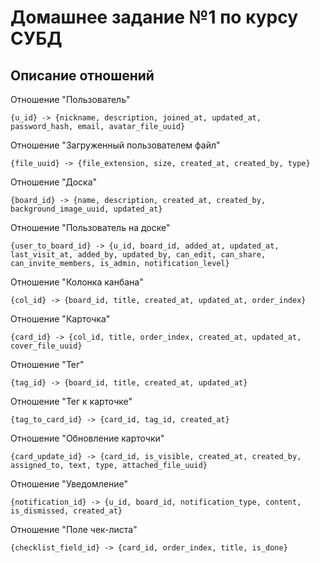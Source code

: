 # Домашнее задание №1 по курсу СУБД

## Описание отношений

Отношение "Пользователь"

`{u_id} -> {nickname, description, joined_at, updated_at, password_hash, email, avatar_file_uuid}`

Отношение "Загруженный пользователем файл"

`{file_uuid} -> {file_extension, size, created_at, created_by, type}`

Отношение "Доска"

`{board_id} -> {name, description, created_at, created_by, background_image_uuid, updated_at}`

Отношение "Пользователь на доске"

`{user_to_board_id} -> {u_id, board_id, added_at, updated_at, last_visit_at, added_by, updated_by, can_edit, can_share, can_invite_members, is_admin, notification_level}`

Отношение "Колонка канбана"

`{col_id} -> {board_id, title, created_at, updated_at, order_index}`

Отношение "Карточка"

`{card_id} -> {col_id, title, order_index, created_at, updated_at, cover_file_uuid}`

Отношение "Тег"

`{tag_id} -> {board_id, title, created_at, updated_at}`

Отношение "Тег к карточке"

`{tag_to_card_id} -> {card_id, tag_id, created_at}`

Отношение "Обновление карточки"

`{card_update_id} -> {card_id, is_visible, created_at, created_by, assigned_to, text, type, attached_file_uuid}`

Отношение "Уведомление"

`{notification_id} -> {u_id, board_id, notification_type, content, is_dismissed, created_at}`

Отношение "Поле чек-листа"

`{checklist_field_id} -> {card_id, order_index, title, is_done}`

```mermaidjs

```
